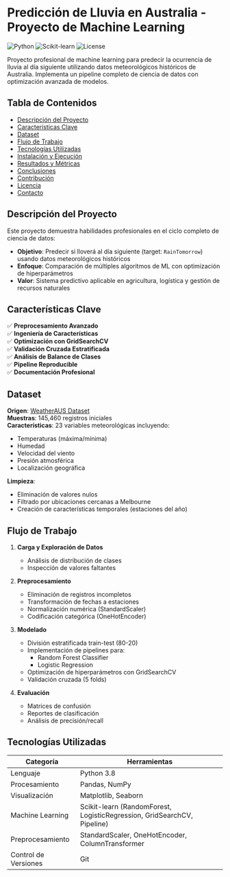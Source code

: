 # Predicción de Lluvia en Australia - Proyecto de Machine Learning

![Python](https://img.shields.io/badge/Python-3.8%2B-blue)
![Scikit-learn](https://img.shields.io/badge/Scikit--learn-1.0-red)
![License](https://img.shields.io/badge/License-MIT-green)

Proyecto profesional de machine learning para predecir la ocurrencia de lluvia al día siguiente utilizando datos meteorológicos históricos de Australia. Implementa un pipeline completo de ciencia de datos con optimización avanzada de modelos.

## Tabla de Contenidos
- [Descripción del Proyecto](#descripción-del-proyecto)
- [Características Clave](#características-clave)
- [Dataset](#dataset)
- [Flujo de Trabajo](#flujo-de-trabajo)
- [Tecnologías Utilizadas](#tecnologías-utilizadas)
- [Instalación y Ejecución](#instalación-y-ejecución)
- [Resultados y Métricas](#resultados-y-métricas)
- [Conclusiones](#conclusiones)
- [Contribución](#contribución)
- [Licencia](#licencia)
- [Contacto](#contacto)

## Descripción del Proyecto
Este proyecto demuestra habilidades profesionales en el ciclo completo de ciencia de datos:
- **Objetivo**: Predecir si lloverá al día siguiente (target: `RainTomorrow`) usando datos meteorológicos históricos
- **Enfoque**: Comparación de múltiples algoritmos de ML con optimización de hiperparámetros
- **Valor**: Sistema predictivo aplicable en agricultura, logística y gestión de recursos naturales

## Características Clave
✅ **Preprocesamiento Avanzado**  
✅ **Ingeniería de Características**  
✅ **Optimización con GridSearchCV**  
✅ **Validación Cruzada Estratificada**  
✅ **Análisis de Balance de Clases**  
✅ **Pipeline Reproducible**  
✅ **Documentación Profesional**

## Dataset
**Origen**: [WeatherAUS Dataset](https://www.kaggle.com/jsphyg/weather-dataset-rattle-package)  
**Muestras**: 145,460 registros iniciales  
**Características**: 23 variables meteorológicas incluyendo:
- Temperaturas (máxima/mínima)
- Humedad
- Velocidad del viento
- Presión atmosférica
- Localización geográfica

**Limpieza**:
- Eliminación de valores nulos
- Filtrado por ubicaciones cercanas a Melbourne
- Creación de características temporales (estaciones del año)

## Flujo de Trabajo
1. **Carga y Exploración de Datos**
   - Análisis de distribución de clases
   - Inspección de valores faltantes

2. **Preprocesamiento**
   - Eliminación de registros incompletos
   - Transformación de fechas a estaciones
   - Normalización numérica (StandardScaler)
   - Codificación categórica (OneHotEncoder)

3. **Modelado**
   - División estratificada train-test (80-20)
   - Implementación de pipelines para:
     - Random Forest Classifier
     - Logistic Regression
   - Optimización de hiperparámetros con GridSearchCV
   - Validación cruzada (5 folds)

4. **Evaluación**
   - Matrices de confusión
   - Reportes de clasificación
   - Análisis de precisión/recall

## Tecnologías Utilizadas
| Categoría           | Herramientas                                                                 |
|---------------------|------------------------------------------------------------------------------|
| Lenguaje            | Python 3.8                                                                  |
| Procesamiento       | Pandas, NumPy                                                               |
| Visualización       | Matplotlib, Seaborn                                                         |
| Machine Learning    | Scikit-learn (RandomForest, LogisticRegression, GridSearchCV, Pipeline)     |
| Preprocesamiento    | StandardScaler, OneHotEncoder, ColumnTransformer                            |
| Control de Versiones| Git                                                                         |

